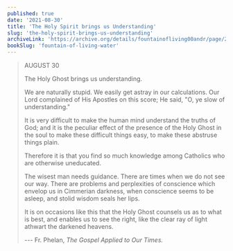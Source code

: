 ```yaml
---
published: true
date: '2021-08-30'
title: 'The Holy Spirit brings us Understanding'
slug: 'the-holy-spirit-brings-us-understanding'
archiveLink: 'https://archive.org/details/fountainofliving00andr/page/205?view=theater'
bookSlug: 'fountain-of-living-water'
---
```


> AUGUST 30
>
> The Holy Ghost brings us understanding.
>
> We are naturally stupid. We easily get astray in our calculations. Our Lord complained of His Apostles on this score; He said, "O, ye slow of understanding."
>
> It is very difficult to make the human mind understand the truths of God; and it is the peculiar effect of the presence of the Holy Ghost in the soul to make these difficult things easy, to make these abstruse things plain.
>
> Therefore it is that you find so much knowledge among Catholics who are otherwise uneducated.
>
> The wisest man needs guidance. There are times when we do not see our way. There are problems and perplexities of conscience which envelop us in Cimmerian darkness, when conscience seems to be asleep, and stolid wisdom seals her lips.
>
> It is on occasions like this that the Holy Ghost counsels us as to what is best, and enables us to see the right, like the clear ray of light athwart the darkened heavens.
>
> --- Fr. Phelan, *The Gospel Applied to Our Times.*